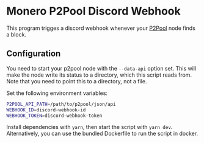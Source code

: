 # Monero P2Pool Discord Webhook

This program trigges a discord webhook whenever your [P2Pool](https://github.com/SChernykh/p2pool) node finds a block.

## Configuration
You need to start your p2pool node with the `--data-api` option set. This will make the node write its status to a directory, which this script reads from. \
Note that you need to point this to a directory, not a file.

Set the following environment variables:
```bash
P2POOL_API_PATH=/path/to/p2pool/json/api
WEBHOOK_ID=discord-webhook-id
WEBHOOK_TOKEN=discord-webhook-token
```

Install dependencies with `yarn`, then start the script with `yarn dev`. \
Alternatively, you can use the bundled Dockerfile to run the script in docker.

